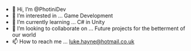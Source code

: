 - 👋 Hi, I’m @PhotiniDev
- 👀 I’m interested in ... Game Development
- 🌱 I’m currently learning ... C# in Unity
- 💞️ I’m looking to collaborate on ... Future projects for the betterment of our world
- 📫 How to reach me ... luke.hayne@hotmail.co.uk

<!---
PhotiniDev/PhotiniDev is a ✨ special ✨ repository because its `README.md` (this file) appears on your GitHub profile.
You can click the Preview link to take a look at your changes.
--->
